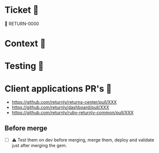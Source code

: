 <!-- Pull request guide https://returnly.atlassian.net/wiki/spaces/ENG/pages/2963439664/EngineCare+WebApps+Pull+Request+Best+Practices -->
# Ticket 🎫

:link: RETURN-0000

# Context 📓

# Testing 🧪

# Client applications PR's 📎

- https://github.com/returnly/returns-center/pull/XXX
- https://github.com/returnly/dashboard/pull/XXX
- https://github.com/returnly/ruby-returnly-common/pull/XXX

## Before merge

- [ ] :warning: Test them on dev before merging, merge them, deploy and validate just
after merging the gem.
